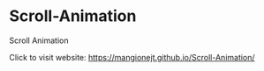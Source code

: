 # Scroll-Animation
Scroll Animation

Click to visit website: https://mangionejt.github.io/Scroll-Animation/
